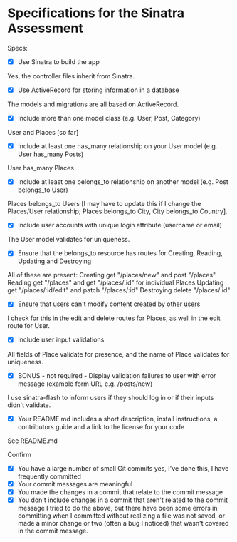 # Specifications for the Sinatra Assessment

Specs:
- [x] Use Sinatra to build the app

Yes, the controller files inherit from Sinatra.

- [x] Use ActiveRecord for storing information in a database

The models and migrations are all based on ActiveRecord.

- [x] Include more than one model class (e.g. User, Post, Category)

User and Places [so far]

- [x] Include at least one has_many relationship on your User model (e.g. User has_many Posts)

User has_many Places

- [x] Include at least one belongs_to relationship on another model (e.g. Post belongs_to User)

Places belongs_to Users [I may have to update this if I change the Places/User relationship; Places belongs_to City, City belongs_to Country].

- [x] Include user accounts with unique login attribute (username or email)

The User model validates for uniqueness.

- [x] Ensure that the belongs_to resource has routes for Creating, Reading, Updating and Destroying

All of these are present:
Creating get "/places/new" and post "/places"
Reading get "/places" and get "/places/:id" for individual Places
Updating get "/places/:id/edit" and patch "/places/:id"
Destroying delete "/places/:id"

- [x] Ensure that users can't modify content created by other users

I check for this in the edit and delete routes for Places, as well in the edit route for User.

- [x] Include user input validations

All fields of Place validate for presence, and the name of Place validates for uniqueness.

- [x] BONUS - not required - Display validation failures to user with error message (example form URL e.g. /posts/new)

I use sinatra-flash to inform users if they should log in or if their inputs didn't validate.

- [x] Your README.md includes a short description, install instructions, a contributors guide and a link to the license for your code

See README.md

Confirm
- [x] You have a large number of small Git commits
yes, I've done this, I have frequently committed
- [x] Your commit messages are meaningful
- [x] You made the changes in a commit that relate to the commit message
- [x] You don't include changes in a commit that aren't related to the commit message
I tried to do the above, but there have been some errors in committing when I committed without realizing a file was not saved, or made a minor change or two (often a bug I noticed) that wasn't covered in the commit message.